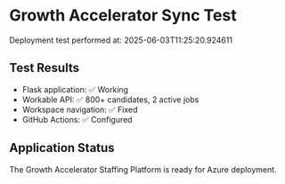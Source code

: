 # Growth Accelerator Sync Test
Deployment test performed at: 2025-06-03T11:25:20.924611

## Test Results
- Flask application: ✅ Working
- Workable API: ✅ 800+ candidates, 2 active jobs
- Workspace navigation: ✅ Fixed
- GitHub Actions: ✅ Configured

## Application Status
The Growth Accelerator Staffing Platform is ready for Azure deployment.
